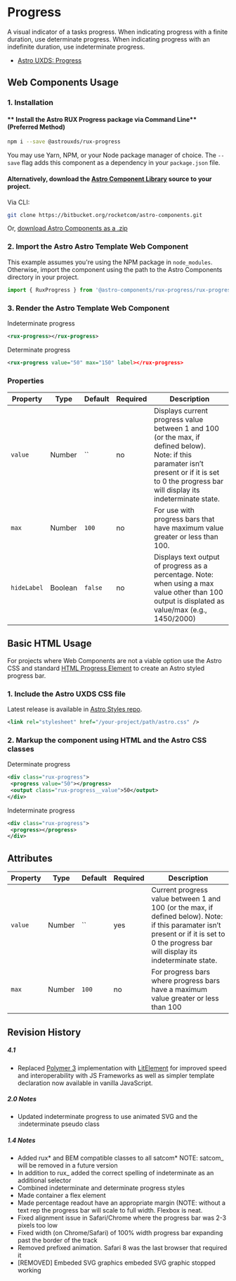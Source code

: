 # Progress

A visual indicator of a tasks progress. When indicating progress with a finite duration, use determinate progress. When indicating progress with an indefinite duration, use indeterminate progress.

- [Astro UXDS: Progress](https://astrouxds.com/ui-components/progress)

## Web Components Usage

### 1. Installation

#### ** Install the Astro RUX Progress package via Command Line** (Preferred Method)

```sh
npm i --save @astrouxds/rux-progress
```

You may use Yarn, NPM, or your Node package manager of choice. The `--save` flag adds this component as a dependency in your `package.json` file.

#### **Alternatively**, download the [Astro Component Library](https://bitbucket.org/rocketcom/astro-components/src/master/) source to your project.

Via CLI:

```sh
git clone https://bitbucket.org/rocketcom/astro-components.git
```

Or, [download Astro Components as a .zip](https://bitbucket.org/rocketcom/astro-components/get/master.zip)

### 2. Import the Astro Astro Template Web Component

This example assumes you're using the NPM package in `node_modules`. Otherwise, import the component using the path to the Astro Components directory in your project.

```javascript
import { RuxProgress } from '@astro-components/rux-progress/rux-progress.js';
```

### 3. Render the Astro Template Web Component

Indeterminate progress

```xml
<rux-progress></rux-progress>
```

Determinate progress

```xml
<rux-progress value="50" max="150" label></rux-progress>
```

### Properties

| Property    | Type    | Default                                                                                                                                                                                                       | Required | Description                                                                                                                                      |
| ----------- | ------- | ------------------------------------------------------------------------------------------------------------------------------------------------------------------------------------------------------------- | -------- | ------------------------------------------------------------------------------------------------------------------------------------------------ |
| `value`     | Number  | `` | no | Displays current progress value between 1 and 100 (or the max, if defined below). Note: if this paramater isn’t present or if it is set to 0 the progress bar will display its indeterminate state. |
| `max`       | Number  | `100`                                                                                                                                                                                                         | no       | For use with progress bars that have maximum value greater or less than 100.                                                                     |
| `hideLabel` | Boolean | `false`                                                                                                                                                                                                       | no       | Displays text output of progress as a percentage. Note: when using a max value other than 100 output is displated as value/max (e.g., 1450/2000) |

## Basic HTML Usage

For projects where Web Components are not a viable option use the Astro CSS and standard [HTML Progress Element](https://developer.mozilla.org/en-US/docs/Web/HTML/Element/progress) to create an Astro styled progress bar.

### 1. Include the Astro UXDS CSS file

Latest release is available in [Astro Styles repo](https://bitbucket.org/rocketcom/astro-styles/src/master/).

```xml
<link rel="stylesheet" href="/your-project/path/astro.css" />
```

### 2. Markup the component using HTML and the Astro CSS classes

Determinate progress

```xml
<div class="rux-progress">
 <progress value="50"></progress>
 <output class="rux-progress__value">50</output>
</div>
```

Indeterminate progress

```xml
<div class="rux-progress">
 <progress></progress>
</div>
```

## Attributes

| Property | Type   | Default                                                                                                                                                                                               | Required | Description                                                                         |
| -------- | ------ | ----------------------------------------------------------------------------------------------------------------------------------------------------------------------------------------------------- | -------- | ----------------------------------------------------------------------------------- |
| `value`  | Number | `` | yes | Current progress value between 1 and 100 (or the max, if defined below). Note: if this paramater isn’t present or if it is set to 0 the progress bar will display its indeterminate state. |
| `max`    | Number | `100`                                                                                                                                                                                                 | no       | For progress bars where progress bars have a maximum value greater or less than 100 |

## Revision History

##### **4.1**

- Replaced [Polymer 3](https://www.polymer-project.org) implementation with [LitElement](https://lit-element.polymer-project.org/) for improved speed and interoperability with JS Frameworks as well as simpler template declaration now available in vanilla JavaScript.

##### 2.0 Notes

- Updated indeterminate progress to use animated SVG and the :indeterminate pseudo class

##### 1.4 Notes

- Added rux* and BEM compatible classes to all satcom* NOTE: satcom\_ will be removed in a future version
- In addition to rux\_ added the correct spelling of indeterminate as an additional selector
- Combined indeterminate and determinate progress styles
- Made container a flex element
- Made percentage readout have an appropriate margin (NOTE: without a text rep the progress bar will scale to full width. Flexbox is neat.
- Fixed alignment issue in Safari/Chrome where the progress bar was 2-3 pixels too low
- Fixed width (on Chrome/Safari) of 100% width progress bar expanding past the border of the track
- Removed prefixed animation. Safari 8 was the last browser that required it
- [REMOVED] Embeded SVG graphics embeded SVG graphic stopped working

```

```
